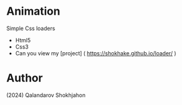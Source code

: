 # Animation
Simple Css loaders

- Html5
- Css3
- Can you view my [project] ( https://shokhake.github.io/loader/ )

# Author
(2024) Qalandarov Shokhjahon

